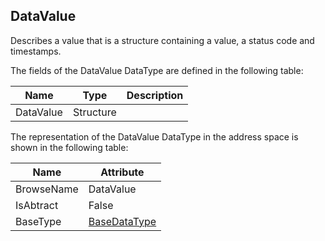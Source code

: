 <!-- datatype -->
## DataValue
Describes a value that is a structure containing a value, a status code and timestamps.  
<!-- end of description -->
The fields of the DataValue DataType are defined in the following table:  

|Name|Type|Description|
|---|---|---|
|DataValue|Structure||

The representation of the DataValue DataType in the address space is shown in the following table:  

|Name|Attribute|
|---|---|
|BrowseName|DataValue|
|IsAbtract|False|
|BaseType|[BaseDataType](../../../Part3/DataTypes/BaseDataType/readme.md)|

